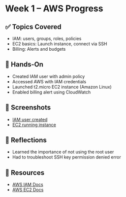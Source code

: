 # Week 1 – AWS Progress

## ✅ Topics Covered
- IAM: users, groups, roles, policies
- EC2 basics: Launch instance, connect via SSH
- Billing: Alerts and budgets

## 🧪 Hands-On
- Created IAM user with admin policy
- Accessed AWS with IAM credentials
- Launched t2.micro EC2 instance (Amazon Linux) 
- Enabled billing alert using CloudWatch

## 📸 Screenshots
- [IAM user created](./screenshots/IAM.png)
- [EC2 running instance](./screenshots/EC2.png)

## 🧠 Reflections
- Learned the importance of not using the root user
- Had to troubleshoot SSH key permission denied error 

## 🔗 Resources
- [AWS IAM Docs](https://docs.aws.amazon.com/IAM/latest/UserGuide/)
- [AWS EC2 Docs](https://docs.aws.amazon.com/AWSEC2/latest/UserGuide/)
